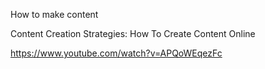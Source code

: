 
How to make content 

Content Creation Strategies: How To Create Content Online

https://www.youtube.com/watch?v=APQoWEqezFc


